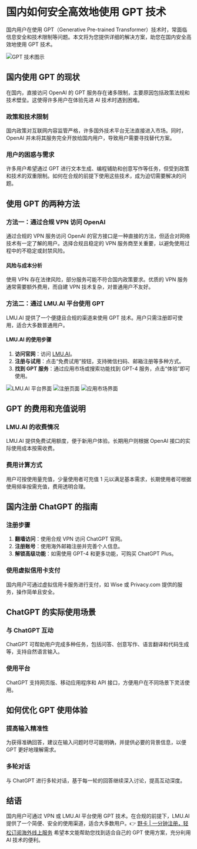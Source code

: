 # 国内如何安全高效地使用 GPT 技术

国内用户在使用 GPT（Generative Pre-trained Transformer）技术时，常面临信息安全和技术限制等问题。本文将为您提供详细的解决方案，助您在国内安全高效地使用 GPT 技术。

![GPT 技术图示](https://explinks-blog.oss-cn-beijing.aliyuncs.com/md/2025/01/4065d7bd84a9ba0cc91cf13e1cbcdbb4.3&amp;q=80&amp;w=1200)

## 国内使用 GPT 的现状

在国内，直接访问 OpenAI 的 GPT 服务存在诸多限制，主要原因包括政策法规和技术壁垒。这使得许多用户在体验先进 AI 技术时遇到困难。

### 政策和技术限制

国内政策对互联网内容监管严格，许多国外技术平台无法直接进入市场。同时，OpenAI 并未将其服务完全开放给国内用户，导致用户需要寻找替代方案。

### 用户的困惑与需求

许多用户希望通过 GPT 进行文本生成、编程辅助和创意写作等任务，但受到政策和技术的双重限制。如何在合规的前提下使用这些技术，成为迫切需要解决的问题。

## 使用 GPT 的两种方法

### 方法一：通过合规 VPN 访问 OpenAI

通过合规的 VPN 服务访问 OpenAI 的官方接口是一种直接的方法，但适合对网络技术有一定了解的用户。选择合规且稳定的 VPN 服务商至关重要，以避免使用过程中的不稳定或封禁风险。

#### 风险与成本分析

使用 VPN 存在法律风险，部分服务可能不符合国内政策要求。优质的 VPN 服务通常需要额外费用，而自建 VPN 技术复杂，对普通用户不友好。

### 方法二：通过 LMU.AI 平台使用 GPT

LMU.AI 提供了一个便捷且合规的渠道来使用 GPT 技术。用户只需注册即可使用，适合大多数普通用户。

#### LMU.AI 的使用步骤

1. **访问官网**：访问 [LMU.AI](https://bbtdd.com/yeka)。
2. **注册与试用**：点击“免费试用”按钮，支持微信扫码、邮箱注册等多种方式。
3. **找到 GPT 服务**：通过应用市场或搜索功能找到 GPT-4 服务，点击“体验”即可使用。

![LMU.AI 平台界面](https://bbtdd.com/wp-content/uploads/img/8325091985.webp)
![注册页面](https://bbtdd.com/wp-content/uploads/img/661811749171986.webp)
![应用市场界面](https://bbtdd.com/wp-content/uploads/img/1259842503.webp)

## GPT 的费用和充值说明

### LMU.AI 的收费情况

LMU.AI 提供免费试用额度，便于新用户体验。长期用户则根据 OpenAI 接口的实际使用成本按需收费。

### 费用计算方式

用户可按使用量充值，少量使用者可充值 1 元以满足基本需求，长期使用者可根据使用频率按需充值，费用透明合理。

## 国内注册 ChatGPT 的指南

### 注册步骤

1. **翻墙访问**：使用合规 VPN 访问 ChatGPT 官网。
2. **注册账号**：使用海外邮箱注册并完善个人信息。
3. **解锁高级功能**：如需使用 GPT-4 和更多功能，可购买 ChatGPT Plus。

### 使用虚拟信用卡支付

国内用户可通过虚拟信用卡服务进行支付，如 Wise 或 Privacy.com 提供的服务，操作简单且安全。

## ChatGPT 的实际使用场景

### 与 ChatGPT 互动

ChatGPT 可帮助用户完成多种任务，包括问答、创意写作、语言翻译和代码生成等，支持自然语言输入。

### 使用平台

ChatGPT 支持网页版、移动应用程序和 API 接口，方便用户在不同场景下灵活使用。

## 如何优化 GPT 使用体验

### 提高输入精准性

为获得准确回答，建议在输入问题时尽可能明确，并提供必要的背景信息，以便 GPT 更好地理解需求。

### 多轮对话

与 ChatGPT 进行多轮对话，基于每一轮的回答继续深入讨论，提高互动深度。

## 结语

国内用户可通过 VPN 或 LMU.AI 平台使用 GPT 技术。在合规的前提下，LMU.AI 提供了一个简便、安全的使用渠道，适合大多数用户。👉 [野卡 | 一分钟注册，轻松订阅海外线上服务](https://bbtdd.com/yeka) 希望本文能帮助您找到适合自己的 GPT 使用方案，充分利用 AI 技术的便利。